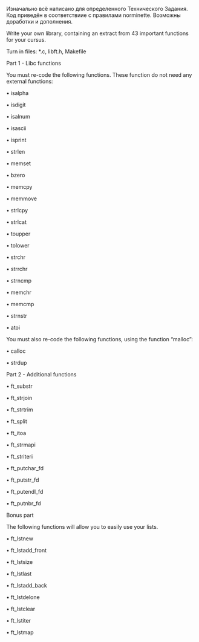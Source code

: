 Изначально всё написано для определенного Технического Задания. Код приведён в соответствиие с правилами norminette.
Возможны доработки и дополнения.

Write your own library, containing an extract from 43 important functions for your cursus.

Turn in files: *.c, libft.h, Makefile


Part 1 - Libc functions

You must re-code the following functions. These function do not need any external functions:

• isalpha

• isdigit

• isalnum

• isascii

• isprint

• strlen

• memset

• bzero

• memcpy

• memmove

• strlcpy

• strlcat

• toupper

• tolower

• strchr

• strrchr

• strncmp

• memchr

• memcmp

• strnstr

• atoi

You must also re-code the following functions, using the function “malloc”:

• calloc

• strdup


Part 2 - Additional functions

• ft_substr

• ft_strjoin

• ft_strtrim

• ft_split

• ft_itoa

• ft_strmapi

• ft_striteri

• ft_putchar_fd

• ft_putstr_fd

• ft_putendl_fd

• ft_putnbr_fd


Bonus part

The following functions will allow you to easily use your lists.

• ft_lstnew

• ft_lstadd_front

• ft_lstsize

• ft_lstlast

• ft_lstadd_back

• ft_lstdelone

• ft_lstclear

• ft_lstiter

• ft_lstmap
